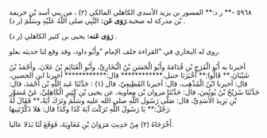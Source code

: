 ٥٩٦٨ -** ر د:** المسور بن يزيد الأسدي الكاهلي المالكي (٢) ، من بني أسد بْن خزيمة بْن مدركة له صحبة.**رَوَى عَن:** النَّبِي صلى اللَّهُ عَلَيْهِ وسَلَّمَ (ر د) .

**رَوَى عَنه:** يحيى بن كثير الكاهلي (ر د) .

روى له البخاري في "القراءة خلف الإمام "وأَبُو داود، وقد وقع لنا حديثه بعلو.

أخبرنا به أَبُو الْفَرَجِ بْنِ قُدَامَةَ وأَبُو الْحَسَنِ بْنُ الْبُخَارِيِّ، وأَبُو الْغَنَائِمِ بْنُ عَلانَ، وأَحْمَدُ بْنُ شَيْبَانَ،** قَالُوا:** أَخْبَرَنَا حنبل،************ قال:************ أخبرنا ابن الحصين، قال: أخبرنا ابْنُ الْمُذْهِب، قال: أخبرنا القَطِيعِيّ، قال (١) : حَدَّثَنَا عَبد اللَّهِ بْن أَحْمَدَ، قال: حَدَّثَنَا سُرَيْحُ بْنُ يُونُسَ، قال: حَدَّثَنَا مروان بْن معاوية، عن يحيى بْنِ كَثِيرٍ الْكَاهِلِيِّ، عَنْ مُسَوَّرِ بْنِ يَزِيدَ الأَسَدِيِّ، قال: صَلَّى رَسُول اللَّهِ صلى الله عليه وسَلَّمَ وتَرَكَ آيَةً،** فَقَالَ لَهُ رَجُلٌ:** يَا رَسُولَ اللَّهِ تَرَكْتَ آيَةَ كَذَا وكَذَا قال: هَلا ذَكَّرْتَنِيهَا.

أَخْرَجَاهُ (٢) مِنْ حَدِيثِ مَرَوَانَ بْنِ مُعَاوِيَةَ، فَوَقَعَ لَنَا بَدَلا عاليا.